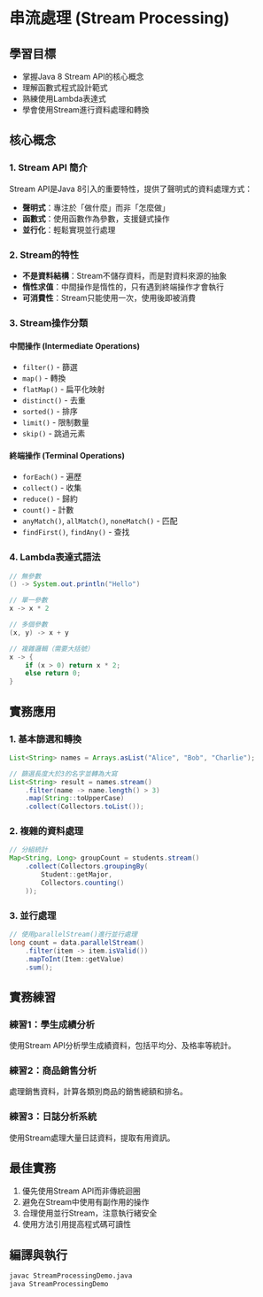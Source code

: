 # 串流處理 (Stream Processing)

## 學習目標
- 掌握Java 8 Stream API的核心概念
- 理解函數式程式設計範式
- 熟練使用Lambda表達式
- 學會使用Stream進行資料處理和轉換

## 核心概念

### 1. Stream API 簡介
Stream API是Java 8引入的重要特性，提供了聲明式的資料處理方式：
- **聲明式**：專注於「做什麼」而非「怎麼做」
- **函數式**：使用函數作為參數，支援鏈式操作
- **並行化**：輕鬆實現並行處理

### 2. Stream的特性
- **不是資料結構**：Stream不儲存資料，而是對資料來源的抽象
- **惰性求值**：中間操作是惰性的，只有遇到終端操作才會執行
- **可消費性**：Stream只能使用一次，使用後即被消費

### 3. Stream操作分類

#### 中間操作 (Intermediate Operations)
- `filter()` - 篩選
- `map()` - 轉換
- `flatMap()` - 扁平化映射
- `distinct()` - 去重
- `sorted()` - 排序
- `limit()` - 限制數量
- `skip()` - 跳過元素

#### 終端操作 (Terminal Operations)
- `forEach()` - 遍歷
- `collect()` - 收集
- `reduce()` - 歸約
- `count()` - 計數
- `anyMatch()`, `allMatch()`, `noneMatch()` - 匹配
- `findFirst()`, `findAny()` - 查找

### 4. Lambda表達式語法
```java
// 無參數
() -> System.out.println("Hello")

// 單一參數
x -> x * 2

// 多個參數
(x, y) -> x + y

// 複雜邏輯（需要大括號）
x -> {
    if (x > 0) return x * 2;
    else return 0;
}
```

## 實務應用

### 1. 基本篩選和轉換
```java
List<String> names = Arrays.asList("Alice", "Bob", "Charlie");

// 篩選長度大於3的名字並轉為大寫
List<String> result = names.stream()
    .filter(name -> name.length() > 3)
    .map(String::toUpperCase)
    .collect(Collectors.toList());
```

### 2. 複雜的資料處理
```java
// 分組統計
Map<String, Long> groupCount = students.stream()
    .collect(Collectors.groupingBy(
        Student::getMajor,
        Collectors.counting()
    ));
```

### 3. 並行處理
```java
// 使用parallelStream()進行並行處理
long count = data.parallelStream()
    .filter(item -> item.isValid())
    .mapToInt(Item::getValue)
    .sum();
```

## 實務練習

### 練習1：學生成績分析
使用Stream API分析學生成績資料，包括平均分、及格率等統計。

### 練習2：商品銷售分析
處理銷售資料，計算各類別商品的銷售總額和排名。

### 練習3：日誌分析系統
使用Stream處理大量日誌資料，提取有用資訊。

## 最佳實務
1. 優先使用Stream API而非傳統迴圈
2. 避免在Stream中使用有副作用的操作
3. 合理使用並行Stream，注意執行緒安全
4. 使用方法引用提高程式碼可讀性

## 編譯與執行
```bash
javac StreamProcessingDemo.java
java StreamProcessingDemo
```